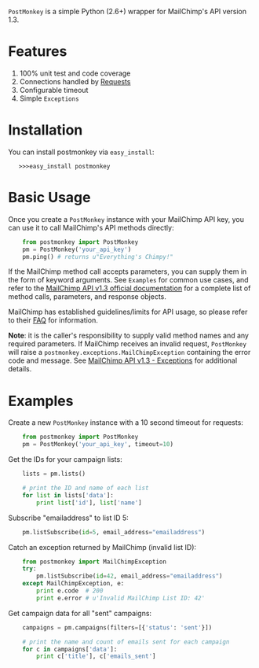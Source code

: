 `PostMonkey` is a simple Python (2.6+) wrapper for MailChimp's API
version 1.3.


Features
========

1. 100% unit test and code coverage
2. Connections handled by [Requests](http://docs.python-requests.org>)
3. Configurable timeout
4. Simple `Exceptions`


Installation
============

You can install postmonkey via `easy_install`:

```
   >>>easy_install postmonkey 
```

Basic Usage
===========

Once you create a `PostMonkey` instance with your MailChimp API key,
you can use it to call MailChimp's API methods directly:

```python
    from postmonkey import PostMonkey
    pm = PostMonkey('your_api_key')
    pm.ping() # returns u"Everything's Chimpy!"
```

If the MailChimp method call accepts parameters, you can supply them in the form
of keyword arguments. See `Examples` for common use cases, and refer to the
[MailChimp API v1.3 official documentation](http://apidocs.mailchimp.com/api/rtfm/)
for a complete list of method calls, parameters, and response objects.

MailChimp has established guidelines/limits for API usage, so please refer
to their [FAQ](http://apidocs.mailchimp.com/api/faq/) for information.

**Note**: it is the caller's responsibility to supply valid method names and any
required parameters. If MailChimp receives an invalid request, `PostMonkey`
will raise a `postmonkey.exceptions.MailChimpException` containing the
error code and message. See
[MailChimp API v1.3 - Exceptions](http://apidocs.mailchimp.com/api/1.3/exceptions.field.php)
for additional details.


Examples
========

Create a new `PostMonkey` instance with a 10 second timeout for requests:

```python
    from postmonkey import PostMonkey
    pm = PostMonkey('your_api_key', timeout=10)
```

Get the IDs for your campaign lists:

```python
    lists = pm.lists()

    # print the ID and name of each list
    for list in lists['data']:
        print list['id'], list['name']
```

Subscribe "emailaddress" to list ID 5:

```python
    pm.listSubscribe(id=5, email_address="emailaddress")
```

Catch an exception returned by MailChimp (invalid list ID):

```python
    from postmonkey import MailChimpException
    try:
        pm.listSubscribe(id=42, email_address="emailaddress")
    except MailChimpException, e:
        print e.code  # 200
        print e.error # u'Invalid MailChimp List ID: 42'
```

Get campaign data for all "sent" campaigns:

```python
    campaigns = pm.campaigns(filters=[{'status': 'sent'}])

    # print the name and count of emails sent for each campaign
    for c in campaigns['data']:
        print c['title'], c['emails_sent']
```
